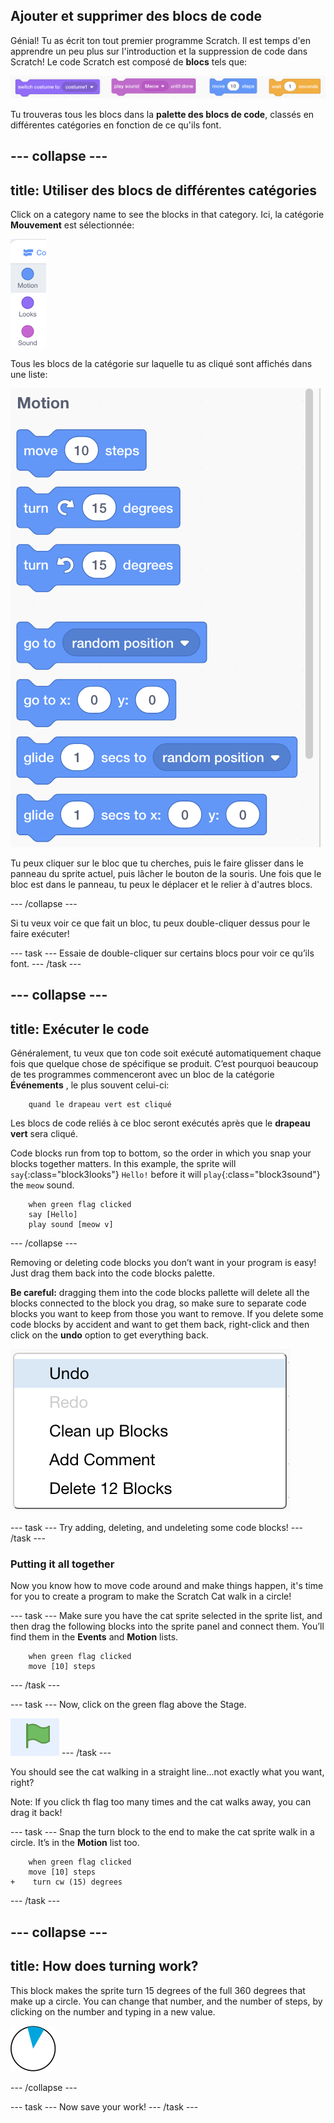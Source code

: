 ## Ajouter et supprimer des blocs de code

Génial! Tu as écrit ton tout premier programme Scratch. Il est temps d'en apprendre un peu plus sur l'introduction et la suppression de code dans Scratch! Le code Scratch est composé de **blocs** tels que:

![](images/code1.png)

Tu trouveras tous les blocs dans la **palette des blocs de code**, classés en différentes catégories en fonction de ce qu'ils font.

## \--- collapse \---

## title: Utiliser des blocs de différentes catégories

Click on a category name to see the blocks in that category. Ici, la catégorie **Mouvement** est sélectionnée:

![](images/code2a.png)

Tous les blocs de la catégorie sur laquelle tu as cliqué sont affichés dans une liste:

![](images/code2b.png)

Tu peux cliquer sur le bloc que tu cherches, puis le faire glisser dans le panneau du sprite actuel, puis lâcher le bouton de la souris. Une fois que le bloc est dans le panneau, tu peux le déplacer et le relier à d'autres blocs.

\--- /collapse \---

Si tu veux voir ce que fait un bloc, tu peux double-cliquer dessus pour le faire exécuter!

\--- task \--- Essaie de double-cliquer sur certains blocs pour voir ce qu’ils font. \--- /task \---

## \--- collapse \---

## title: Exécuter le code

Généralement, tu veux que ton code soit exécuté automatiquement chaque fois que quelque chose de spécifique se produit. C’est pourquoi beaucoup de tes programmes commenceront avec un bloc de la catégorie **Événements** , le plus souvent celui-ci:

```blocks3
    quand le drapeau vert est cliqué
```

Les blocs de code reliés à ce bloc seront exécutés après que le **drapeau vert** sera cliqué.

Code blocks run from top to bottom, so the order in which you snap your blocks together matters. In this example, the sprite will `say`{:class="block3looks"} `Hello!` before it will `play`{:class="block3sound"} the `meow` sound.

```blocks3
    when green flag clicked
    say [Hello]
    play sound [meow v]
```

\--- /collapse \---

Removing or deleting code blocks you don’t want in your program is easy! Just drag them back into the code blocks palette.

**Be careful:** dragging them into the code blocks pallette will delete all the blocks connected to the block you drag, so make sure to separate code blocks you want to keep from those you want to remove. If you delete some code blocks by accident and want to get them back, right-click and then click on the **undo** option to get everything back.

![](images/code6.png)

\--- task \--- Try adding, deleting, and undeleting some code blocks! \--- /task \---

### Putting it all together

Now you know how to move code around and make things happen, it's time for you to create a program to make the Scratch Cat walk in a circle!

\--- task \--- Make sure you have the cat sprite selected in the sprite list, and then drag the following blocks into the sprite panel and connect them. You’ll find them in the **Events** and **Motion** lists.

```blocks3
    when green flag clicked
    move [10] steps
```

\--- /task \---

\--- task \--- Now, click on the green flag above the Stage.

![](images/code7.png) \--- /task \---

You should see the cat walking in a straight line...not exactly what you want, right?

Note: If you click th flag too many times and the cat walks away, you can drag it back!

\--- task \--- Snap the turn block to the end to make the cat sprite walk in a circle. It’s in the **Motion** list too.

```blocks3
    when green flag clicked
    move [10] steps
+    turn cw (15) degrees
```

\--- /task \---

## \--- collapse \---

## title: How does turning work?

This block makes the sprite turn 15 degrees of the full 360 degrees that make up a circle. You can change that number, and the number of steps, by clicking on the number and typing in a new value.

![](images/code9.png)

\--- /collapse \---

\--- task \--- Now save your work! \--- /task \---